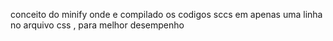 conceito do minify onde e compilado os codigos sccs em apenas uma linha no arquivo css , para melhor desempenho
